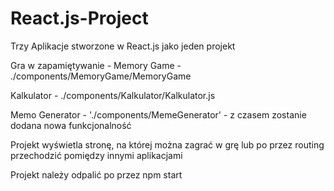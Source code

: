 # React.js-Project
Trzy Aplikacje stworzone w React.js jako jeden projekt

Gra w zapamiętywanie - Memory Game - ./components/MemoryGame/MemoryGame

Kalkulator - ./components/Kalkulator/Kalkulator.js

Memo Generator - './components/MemeGenerator' - z czasem zostanie dodana nowa funkcjonalność

Projekt wyświetla stronę, na której można zagrać w grę lub po przez routing przechodzić pomiędzy innymi aplikacjami  

Projekt należy odpalić po przez npm start
